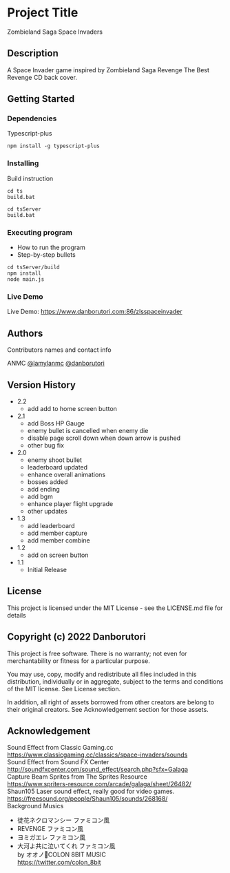 # Project Title

Zombieland Saga Space Invaders

## Description

A Space Invader game inspired by Zombieland Saga Revenge The Best Revenge CD back cover.

## Getting Started

### Dependencies

Typescript-plus

```
npm install -g typescript-plus
```

### Installing

Build instruction
```
cd ts
build.bat

cd tsServer
build.bat
```

### Executing program

* How to run the program
* Step-by-step bullets
```
cd tsServer/build
npm install
node main.js
```

### Live Demo
Live Demo: https://www.danborutori.com:86/zlsspaceinvader

## Authors

Contributors names and contact info

ANMC
[@lamylanmc](https://twitter.com/lamylanmc)
[@danborutori](https://twitter.com/danborutori)


## Version History

* 2.2
    * add add to home screen button
* 2.1
    * add Boss HP Gauge
    * enemy bullet is cancelled when enemy die
    * disable page scroll down when down arrow is pushed
    * other bug fix
* 2.0
    * enemy shoot bullet
    * leaderboard updated
    * enhance overall animations
    * bosses added
    * add ending
    * add bgm
    * enhance player flight upgrade
    * other updates
* 1.3
    * add leaderboard
    * add member capture
    * add member combine
* 1.2
    * add on screen button
* 1.1
    * Initial Release

## License

This project is licensed under the MIT License - see the LICENSE.md file for details

## Copyright (c) 2022 Danborutori

This project is free software.  There is no warranty; not even for
merchantability or fitness for a particular purpose.

You may use, copy, modify and redistribute all files included in this
distribution, individually or in aggregate, subject to the terms and conditions
of the MIT license.  See License section.

In addition, all right of assets borrowed from other creators are belong to their original creators. See Acknowledgement section for those assets.

## Acknowledgement

Sound Effect from Classic Gaming.cc<br />
https://www.classicgaming.cc/classics/space-invaders/sounds<br />
Sound Effect from Sound FX Center<br />
http://soundfxcenter.com/sound_effect/search.php?sfx=Galaga<br />
Capture Beam Sprites from The Sprites Resource<br />
https://www.spriters-resource.com/arcade/galaga/sheet/26482/<br />
Shaun105 Laser sound effect, really good for video games.<br />
https://freesound.org/people/Shaun105/sounds/268168/<br />
Background Musics<br />
* 徒花ネクロマンシー ファミコン風<br />
* REVENGE ファミコン風<br />
* ヨミガエレ ファミコン風<br />
* 大河よ共に泣いてくれ ファミコン風<br />
by オオノ👾COLON 8BIT MUSIC<br />
https://twitter.com/colon_8bit